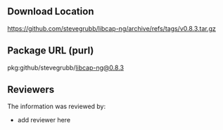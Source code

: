 ## Download Location

https://github.com/stevegrubb/libcap-ng/archive/refs/tags/v0.8.3.tar.gz

## Package URL (purl)

pkg:github/stevegrubb/libcap-ng@0.8.3

## Reviewers

The information was reviewed by:

* add reviewer here
